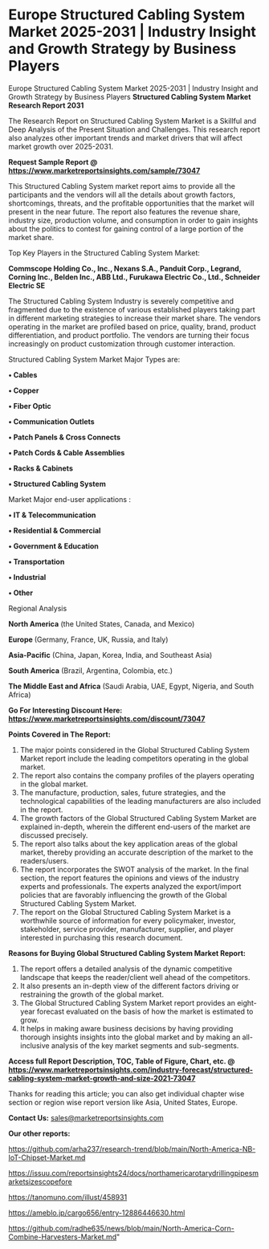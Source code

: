 # Europe Structured Cabling System Market 2025-2031 | Industry Insight and Growth Strategy by Business Players
Europe Structured Cabling System Market 2025-2031 | Industry Insight and Growth Strategy by Business Players
<strong>Structured Cabling System Market Research Report 2031</strong>

The Research Report on Structured Cabling System Market is a Skillful and Deep Analysis of the Present Situation and Challenges. This research report also analyzes other important trends and market drivers that will affect market growth over 2025-2031.

<strong>Request Sample Report @ <a href=https://www.marketreportsinsights.com/sample/73047>https://www.marketreportsinsights.com/sample/73047</a></strong>

This Structured Cabling System market report aims to provide all the participants and the vendors will all the details about growth factors, shortcomings, threats, and the profitable opportunities that the market will present in the near future. The report also features the revenue share, industry size, production volume, and consumption in order to gain insights about the politics to contest for gaining control of a large portion of the market share.

Top Key Players in the Structured Cabling System Market:

<strong>Commscope Holding Co., Inc., Nexans S.A., Panduit Corp., Legrand, Corning Inc., Belden Inc., ABB Ltd., Furukawa Electric Co., Ltd., Schneider Electric SE</strong>

The Structured Cabling System Industry is severely competitive and fragmented due to the existence of various established players taking part in different marketing strategies to increase their market share. The vendors operating in the market are profiled based on price, quality, brand, product differentiation, and product portfolio. The vendors are turning their focus increasingly on product customization through customer interaction.

Structured Cabling System Market Major Types are:

<strong>• Cables

• Copper

• Fiber Optic

• Communication Outlets

• Patch Panels & Cross Connects

• Patch Cords & Cable Assemblies

• Racks & Cabinets

• Structured Cabling System</strong>

Market Major end-user applications :

<strong>• IT & Telecommunication

• Residential & Commercial

• Government & Education

• Transportation

• Industrial

• Other</strong>

Regional Analysis

</u><strong><b>North America</b></strong> (the United States, Canada, and Mexico)

<strong><b>Europe </b></strong>(Germany, France, UK, Russia, and Italy)

<strong><b>Asia-Pacific</b></strong> (China, Japan, Korea, India, and Southeast Asia)

<strong><b>South America</b></strong> (Brazil, Argentina, Colombia, etc.)

<strong><b>The Middle East and Africa</b></strong> (Saudi Arabia, UAE, Egypt, Nigeria, and South Africa)

<strong>Go For Interesting Discount Here: <a href=https://www.marketreportsinsights.com/discount/73047>https://www.marketreportsinsights.com/discount/73047</a></strong>

<strong>Points Covered in The Report:</strong>
<ol>
  <li>The major points considered in the Global Structured Cabling System Market report include the leading competitors operating in the global market.</li>
  <li>The report also contains the company profiles of the players operating in the global market.</li>
  <li>The manufacture, production, sales, future strategies, and the technological capabilities of the leading manufacturers are also included in the report.</li>
  <li>The growth factors of the Global Structured Cabling System Market are explained in-depth, wherein the different end-users of the market are discussed precisely.</li>
  <li>The report also talks about the key application areas of the global market, thereby providing an accurate description of the market to the readers/users.</li>
  <li>The report incorporates the SWOT analysis of the market. In the final section, the report features the opinions and views of the industry experts and professionals. The experts analyzed the export/import policies that are favorably influencing the growth of the Global Structured Cabling System Market.</li>
  <li>The report on the Global Structured Cabling System Market is a worthwhile source of information for every policymaker, investor, stakeholder, service provider, manufacturer, supplier, and player interested in purchasing this research document.</li>
</ol>
<strong>Reasons for Buying Global Structured Cabling System Market Report:</strong>

<ol>
  <li>The report offers a detailed analysis of the dynamic competitive landscape that keeps the reader/client well ahead of the competitors.</li>
  <li>It also presents an in-depth view of the different factors driving or restraining the growth of the global market.</li>
  <li>The Global Structured Cabling System Market report provides an eight-year forecast evaluated on the basis of how the market is estimated to grow.</li>
  <li>It helps in making aware business decisions by having providing thorough insights insights into the global market and by making an all-inclusive analysis of the key market segments and sub-segments.</li>
</ol>
<strong>Access full Report Description, TOC, Table of Figure, Chart, etc. @ <a href=https://www.marketreportsinsights.com/industry-forecast/structured-cabling-system-market-growth-and-size-2021-73047>https://www.marketreportsinsights.com/industry-forecast/structured-cabling-system-market-growth-and-size-2021-73047</a></strong>


Thanks for reading this article; you can also get individual chapter wise section or region wise report version like Asia, United States, Europe.

<strong>Contact Us:</strong>
sales@marketreportsinsights.com

<strong>Our other reports:</strong>

<a href=https://github.com/arha237/research-trend/blob/main/North-America-NB-IoT-Chipset-Market.md>https://github.com/arha237/research-trend/blob/main/North-America-NB-IoT-Chipset-Market.md</a>

<a href=https://issuu.com/reportsinsights24/docs/northamericarotarydrillingpipesmarketsizescopefore>https://issuu.com/reportsinsights24/docs/northamericarotarydrillingpipesmarketsizescopefore</a>

<a href=https://tanomuno.com/illust/458931>https://tanomuno.com/illust/458931</a>

<a href=https://ameblo.jp/cargo656/entry-12886446630.html>https://ameblo.jp/cargo656/entry-12886446630.html</a>

<a href=https://github.com/radhe635/news/blob/main/North-America-Corn-Combine-Harvesters-Market.md>https://github.com/radhe635/news/blob/main/North-America-Corn-Combine-Harvesters-Market.md</a>"
